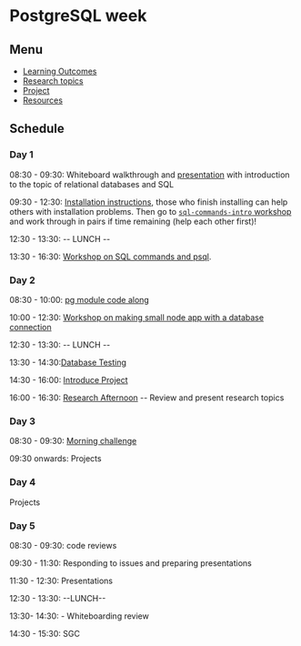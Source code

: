 # PostgreSQL week

## Menu

- [Learning Outcomes](./learning-outcomes.md)
- [Research topics](./research-afternoon.md)
- [Project](./project.md)
- [Resources](./resources)

## Schedule

### Day 1

08:30 - 09:30: Whiteboard walkthrough and [presentation](https://github.com/fack2/master-reference/blob/master/coursebook/week-6/database%20presentation.pptx) with introduction to the topic of relational databases and SQL

09:30 - 12:30: [Installation instructions](https://github.com/macintoshhelper/learn-sql/blob/master/postgresql/setup.md), those who finish installing can help others with installation problems.
Then go to [`sql-commands-intro` workshop](https://github.com/foundersandcoders/sql-commands-intro/) and work through in pairs if time remaining (help each other first)!

12:30 - 13:30: -- LUNCH --

13:30 - 16:30: [Workshop on SQL commands and psql](https://github.com/foundersandcoders/postgres-workshop).

### Day 2

08:30 - 10:00: [pg module code along](https://github.com/foundersandcoders/pg-walkthrough)

10:00 - 12:30: [Workshop on making small node app with a database connection](https://github.com/foundersandcoders/pg-workshop)

12:30 - 13:30: -- LUNCH --

13:30 - 14:30:[Database Testing](https://github.com/shahenazmonia/ws-database-testing)

14:30 - 16:00: [Introduce Project](./project.md)

16:00 - 16:30: [Research Afternoon](./research-afternoon.md) -- Review and present research topics

### Day 3

08:30 - 09:30: [Morning challenge](https://github.com/foundersandcoders/db-morning-challenge)

09:30 onwards: Projects

### Day 4

Projects

### Day 5

08:30 - 09:30: code reviews

09:30 - 11:30: Responding to issues and preparing presentations

11:30 - 12:30: Presentations

12:30 - 13:30: --LUNCH--

13:30- 14:30: - Whiteboarding review

14:30 - 15:30: SGC
